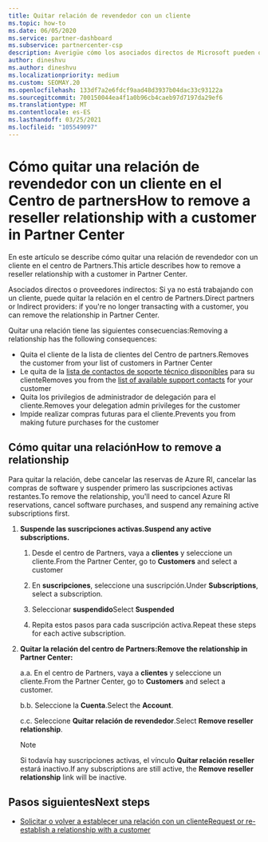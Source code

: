 ```yaml
---
title: Quitar relación de revendedor con un cliente
ms.topic: how-to
ms.date: 06/05/2020
ms.service: partner-dashboard
ms.subservice: partnercenter-csp
description: Averigüe cómo los asociados directos de Microsoft pueden quitar clientes de su lista, quitar privilegios de administrador delegados y dejar de ofrecer soporte técnico o comprar para un cliente.
author: dineshvu
ms.author: dineshvu
ms.localizationpriority: medium
ms.custom: SEOMAY.20
ms.openlocfilehash: 133df7a2e6fdcf9aad48d3937b04dac33c93122a
ms.sourcegitcommit: 700150044ea4f1a0b96cb4caeb97d7197da29ef6
ms.translationtype: MT
ms.contentlocale: es-ES
ms.lasthandoff: 03/25/2021
ms.locfileid: "105549097"
---
```

# <a name="how-to-remove-a-reseller-relationship-with-a-customer-in-partner-center"></a><span data-ttu-id="570ba-103">Cómo quitar una relación de revendedor con un cliente en el Centro de partners</span><span class="sxs-lookup"><span data-stu-id="570ba-103">How to remove a reseller relationship with a customer in Partner Center</span></span>

<span data-ttu-id="570ba-104">En este artículo se describe cómo quitar una relación de revendedor con un cliente en el centro de Partners.</span><span class="sxs-lookup"><span data-stu-id="570ba-104">This article describes how to remove a reseller relationship with a customer in Partner Center.</span></span>

<span data-ttu-id="570ba-105">Asociados directos o proveedores indirectos: Si ya no está trabajando con un cliente, puede quitar la relación en el centro de Partners.</span><span class="sxs-lookup"><span data-stu-id="570ba-105">Direct partners or Indirect providers: if you're no longer transacting with a customer, you can remove the relationship in Partner Center.</span></span>

<span data-ttu-id="570ba-106">Quitar una relación tiene las siguientes consecuencias:</span><span class="sxs-lookup"><span data-stu-id="570ba-106">Removing a relationship has the following consequences:</span></span>

- <span data-ttu-id="570ba-107">Quita el cliente de la lista de clientes del Centro de partners.</span><span class="sxs-lookup"><span data-stu-id="570ba-107">Removes the customer from your list of customers in Partner Center</span></span>
- <span data-ttu-id="570ba-108">Le quita de la [lista de contactos de soporte técnico disponibles](assign-support-contacts.md) para su cliente</span><span class="sxs-lookup"><span data-stu-id="570ba-108">Removes you from the [list of available support contacts](assign-support-contacts.md) for your customer</span></span>
- <span data-ttu-id="570ba-109">Quita los privilegios de administrador de delegación para el cliente.</span><span class="sxs-lookup"><span data-stu-id="570ba-109">Removes your delegation admin privileges for the customer</span></span>
- <span data-ttu-id="570ba-110">Impide realizar compras futuras para el cliente.</span><span class="sxs-lookup"><span data-stu-id="570ba-110">Prevents you from making future purchases for the customer</span></span>

## <a name="how-to-remove-a-relationship"></a><span data-ttu-id="570ba-111">Cómo quitar una relación</span><span class="sxs-lookup"><span data-stu-id="570ba-111">How to remove a relationship</span></span>

<span data-ttu-id="570ba-112">Para quitar la relación, debe cancelar las reservas de Azure RI, cancelar las compras de software y suspender primero las suscripciones activas restantes.</span><span class="sxs-lookup"><span data-stu-id="570ba-112">To remove the relationship, you'll need to cancel Azure RI reservations, cancel software purchases, and suspend any remaining active subscriptions first.</span></span>

1. <span data-ttu-id="570ba-113">**Suspende las suscripciones activas.**</span><span class="sxs-lookup"><span data-stu-id="570ba-113">**Suspend any active subscriptions.**</span></span>

   1. <span data-ttu-id="570ba-114">Desde el centro de Partners, vaya a **clientes** y seleccione un cliente.</span><span class="sxs-lookup"><span data-stu-id="570ba-114">From the Partner Center, go to **Customers** and select a customer</span></span>

   2. <span data-ttu-id="570ba-115">En **suscripciones**, seleccione una suscripción.</span><span class="sxs-lookup"><span data-stu-id="570ba-115">Under **Subscriptions**, select a subscription.</span></span>

   3. <span data-ttu-id="570ba-116">Seleccionar **suspendido**</span><span class="sxs-lookup"><span data-stu-id="570ba-116">Select **Suspended**</span></span>

   4. <span data-ttu-id="570ba-117">Repita estos pasos para cada suscripción activa.</span><span class="sxs-lookup"><span data-stu-id="570ba-117">Repeat these steps for each active subscription.</span></span>

2. <span data-ttu-id="570ba-118">**Quitar la relación del centro de Partners:**</span><span class="sxs-lookup"><span data-stu-id="570ba-118">**Remove the relationship in Partner Center:**</span></span>

   <span data-ttu-id="570ba-119">a.</span><span class="sxs-lookup"><span data-stu-id="570ba-119">a.</span></span> <span data-ttu-id="570ba-120">En el centro de Partners, vaya a **clientes** y seleccione un cliente.</span><span class="sxs-lookup"><span data-stu-id="570ba-120">From the Partner Center, go to **Customers** and select a customer.</span></span>

   <span data-ttu-id="570ba-121">b.</span><span class="sxs-lookup"><span data-stu-id="570ba-121">b.</span></span> <span data-ttu-id="570ba-122">Seleccione la **Cuenta**.</span><span class="sxs-lookup"><span data-stu-id="570ba-122">Select the **Account**.</span></span>

   <span data-ttu-id="570ba-123">c.</span><span class="sxs-lookup"><span data-stu-id="570ba-123">c.</span></span> <span data-ttu-id="570ba-124">Seleccione **Quitar relación de revendedor**.</span><span class="sxs-lookup"><span data-stu-id="570ba-124">Select **Remove reseller relationship**.</span></span>

   > [!NOTE]
   > <span data-ttu-id="570ba-125">Si todavía hay suscripciones activas, el vínculo **Quitar relación reseller** estará inactivo.</span><span class="sxs-lookup"><span data-stu-id="570ba-125">If any subscriptions are still active, the **Remove reseller relationship** link will be inactive.</span></span>

## <a name="next-steps"></a><span data-ttu-id="570ba-126">Pasos siguientes</span><span class="sxs-lookup"><span data-stu-id="570ba-126">Next steps</span></span>

- [<span data-ttu-id="570ba-127">Solicitar o volver a establecer una relación con un cliente</span><span class="sxs-lookup"><span data-stu-id="570ba-127">Request or re-establish a relationship with a customer</span></span>](request-a-relationship-with-a-customer.md)
